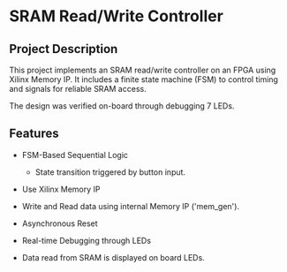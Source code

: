 # SRAM Read/Write Controller

## Project Description
This project implements an SRAM read/write controller on an FPGA using Xilinx Memory IP. 
 It includes a finite state machine (FSM) to control timing and signals for reliable SRAM access.
 
The design was verified on-board through debugging 7 LEDs.

## Features

- FSM-Based Sequential Logic
  - State transition triggered by button input.
 
- Use Xilinx Memory IP
 - Write and Read data using internal Memory IP ('mem_gen').

- Asynchronous Reset

- Real-time Debugging through LEDs
 - Data read from SRAM is displayed on board LEDs.









